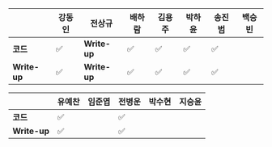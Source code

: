 |              | 강동인 |        전상규      | 배하람 | 김용주 | 박하윤 | 송진범 | 백승빈 |
| ------------ | ------ | ----------------- | ------ | ------ | ------ | ------ | ----- |
| **코드**     |:white_check_mark:| **Write-up**| :white_check_mark: |:white_check_mark:|:white_check_mark:   |   :white_check_mark:      |        |
| **Write-up** |:white_check_mark:| **Write-up**| :white_check_mark: |:white_check_mark:| :white_check_mark:  |    :white_check_mark:     |        |

|              | 유예찬 | 임준엽 | 전병운 | 박수현 |지승윤 |
| ------------ | ------ | ------ | ------ | ------ | ------ |
| **코드**     | :white_check_mark: |  | :white_check_mark: |      |  |        |:white_check_mark: |
| **Write-up** | :white_check_mark: |  | :white_check_mark: |      |        |        |:white_check_mark:|

